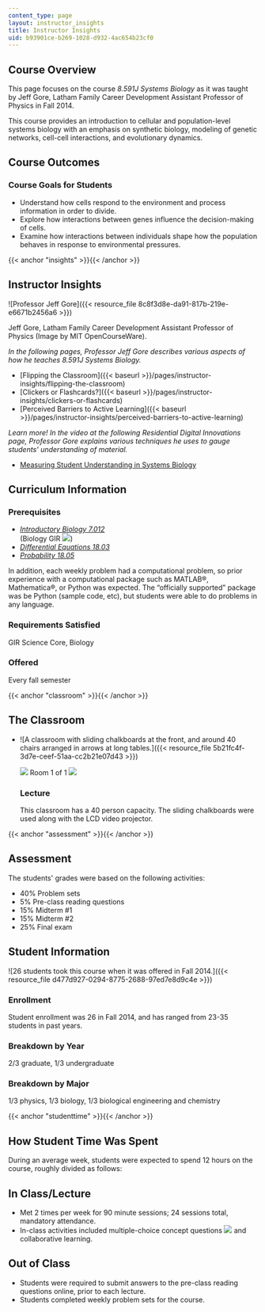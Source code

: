 ```yaml
---
content_type: page
layout: instructor_insights
title: Instructor Insights
uid: b93901ce-b269-1028-d932-4ac654b23cf0
---
```


Course Overview
---------------

This page focuses on the course _8.591J Systems Biology_ as it was taught by Jeff Gore, Latham Family Career Development Assistant Professor of Physics in Fall 2014.

This course provides an introduction to cellular and population-level systems biology with an emphasis on synthetic biology, modeling of genetic networks, cell-cell interactions, and evolutionary dynamics.

Course Outcomes
---------------

### Course Goals for Students

*   Understand how cells respond to the environment and process information in order to divide.
*   Explore how interactions between genes influence the decision-making of cells.
*   Examine how interactions between individuals shape how the population behaves in response to environmental pressures.

{{< anchor "insights" >}}{{< /anchor >}}

Instructor Insights
-------------------

![Professor Jeff Gore]({{< resource_file 8c8f3d8e-da91-817b-219e-e6671b2456a6 >}})

Jeff Gore, Latham Family Career Development Assistant Professor of Physics (Image by MIT OpenCourseWare).

_In the following pages, Professor Jeff Gore describes various aspects of how he teaches _8.591J Systems Biology_._

*   [Flipping the Classroom]({{< baseurl >}}/pages/instructor-insights/flipping-the-classroom)
*   [Clickers or Flashcards?]({{< baseurl >}}/pages/instructor-insights/clickers-or-flashcards)
*   [Perceived Barriers to Active Learning]({{< baseurl >}}/pages/instructor-insights/perceived-barriers-to-active-learning)

_Learn more! In the video at the following Residential Digital Innovations page, Professor Gore explains various techniques he uses to gauge students' understanding of material._

*   [Measuring Student Understanding in Systems Biology](https://openlearning.mit.edu/campus/digital-innovations/measuring-student-understanding-systems-biology)

Curriculum Information
----------------------

### Prerequisites

*   [_Introductory Biology 7.012_](/courses/7-012-introduction-to-biology-fall-2004/)  
    (Biology GIR ![](/images/educator/icon-question-gir.png))
*   [_Differential Equations 18.03_](/courses/18-03sc-differential-equations-fall-2011/)
*   [_Probability 18.05_](/courses/18-05-introduction-to-probability-and-statistics-spring-2014/)

In addition, each weekly problem had a computational problem, so prior experience with a computational package such as MATLAB®, Mathematica®, or Python was expected. The “officially supported” package was be Python (sample code, etc), but students were able to do problems in any language.

### Requirements Satisfied

GIR Science Core, Biology

### Offered

Every fall semester

{{< anchor "classroom" >}}{{< /anchor >}}

The Classroom
-------------

*   ![A classroom with sliding chalkboards at the front, and around 40 chairs arranged in arrows at long tables.]({{< resource_file 5b21fc4f-3d7e-ceef-51aa-cc2b21e07d43 >}})
    
    ![](/images/educator/classroom_prev_dim.png) Room 1 of 1 ![](/images/educator/classroom_next_dim.png)
    
    ### Lecture
    
    This classroom has a 40 person capacity. The sliding chalkboards were used along with the LCD video projector.
    

{{< anchor "assessment" >}}{{< /anchor >}}

Assessment
----------

The students' grades were based on the following activities:

- 40% Problem sets
- 5% Pre-class reading questions
- 15% Midterm #1
- 15% Midterm #2
- 25% Final exam

Student Information
-------------------

![26 students took this course when it was offered in Fall 2014.]({{< resource_file d477d927-0294-8775-2688-97ed7e8d9c4e >}})

### Enrollment

Student enrollment was 26 in Fall 2014, and has ranged from 23-35 students in past years.

### Breakdown by Year

2/3 graduate, 1/3 undergraduate

### Breakdown by Major

1/3 physics, 1/3 biology, 1/3 biological engineering and chemistry

{{< anchor "studenttime" >}}{{< /anchor >}}

How Student Time Was Spent
--------------------------

During an average week, students were expected to spend 12 hours on the course, roughly divided as follows:

In Class/Lecture
----------------

*   Met 2 times per week for 90 minute sessions; 24 sessions total, mandatory attendance.
*   In-class activities included multiple-choice concept questions ![](/images/educator/icon-question-conq.png) and collaborative learning.

Out of Class
------------

*   Students were required to submit answers to the pre-class reading questions online, prior to each lecture.
*   Students completed weekly problem sets for the course.